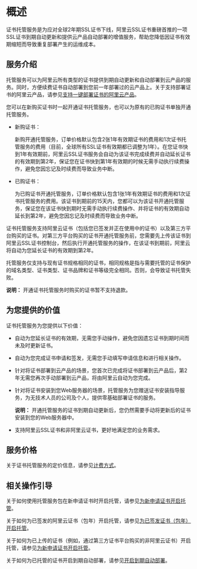 # 概述

证书托管服务是为应对全球2年期SSL证书下线，阿里云SSL证书重磅首推的一项SSL证书到期自动更新和提供云产品自动部署的增值服务，帮助您降低因证书有效期缩短而导致重复部署产生的运维成本。

## 服务介绍

托管服务可以为阿里云所有类型的证书提供到期自动更新和自动部署到云产品的服务。同时，方便续费证书自动部署到您前一年部署过的云产品上。关于支持部署证书的阿里云产品，请参见[支持一键部署证书的阿里云产品](/cn.zh-CN/产品简介/什么是阿里云SSL证书服务.md)。

您可以在新购买证书时一起开通证书托管服务，也可以为原有的已购证书单独开通托管服务。

-   新购证书：

    新购开通托管服务，订单价格默认包含2张1年有效期证书的费用和1次证书托管服务的费用（目前，全球所有SSL证书有效期都已调整为1年）。在您证书快到1年有效期前，阿里云SSL证书服务会自动为该证书完成续费并自动延长证书的有效期到第2年，保证您在证书快到第1年有效期的时候无需手动执行续费操作，避免您因忘记及时续费而导致业务中断。

-   已购证书：

    为已购证书开通托管服务，订单价格默认包含1张1年有效期证书的费用和1次证书托管服务的费用。该证书到期前的15天内，您都可以为该证书开通托管服务，保证您在该证书快到期时无需手动执行续费操作、并将证书的有效期自动延长到第2年，避免您因忘记及时续费而导致业务中断。


证书托管服务支持阿里云证书（包括您已签发并正在使用中的证书）以及第三方平台购买的证书。对第三方平台购买的证书开通托管服务前，您需要先上传该证书到阿里云SSL证书控制台，然后执行开通托管服务的操作，在该证书到期前，阿里云将自动为您延长证书的有效期到第2年。

托管服务仅支持与现有证书规格相同的证书，相同规格是指与需要托管的证书保护的域名类型、证书类型、证书品牌和证书等级完全相同。否则，会导致证书托管失败。

**说明：** 开通证书托管服务时购买的证书暂不支持退款。

## 为您提供的价值

证书托管服务为您提供以下价值：

-   自动为您延长证书的有效期，无需您手动操作，避免您因遗忘证书到期时间而未及时更新证书。
-   自动为您完成证书申请和签发，无需您手动填写申请信息和进行相关操作。
-   针对将证书部署到云产品的场景，您首次已完成将证书部署到云产品后，第2年无需您再次手动部署到云产品，将由阿里云自动为您完成。
-   针对将证书安装到您Web服务器的场景，托管服务为您赠送证书安装指导服务，为无技术人员的公司及个人，提供零基础部署证书的服务。

    **说明：** 开通托管服务的证书到期自动更新后，您仍然需要手动将更新后的证书安装到您的Web服务器中。

-   支持阿里云SSL证书和非阿里云证书，更好地满足您的业务需求。

## 服务价格

关于证书托管服务的定价信息，请参见[计费方式](/cn.zh-CN/计量计费/计费方式.md)。

## 相关操作引导

关于如何使用托管服务包在新申请证书时开启托管，请参见[为新申请证书开启托管](/cn.zh-CN/托管服务/为新申请证书开启托管.md)。

关于如何为已签发的阿里云证书（包年）开启托管，请参见[为已签发证书（包年）开启托管](/cn.zh-CN/托管服务/为已签发证书（包年）开启托管.md)。

关于如何为已上传的证书（例如，通过第三方证书平台购买的非阿里云证书）开启托管，请参见[为新申请证书开启托管](/cn.zh-CN/托管服务/为新申请证书开启托管.md)。

关于如何为已托管的证书开启到期自动部署，请参见[开启到期自动部署](/cn.zh-CN/托管服务/开启到期自动部署.md)。

